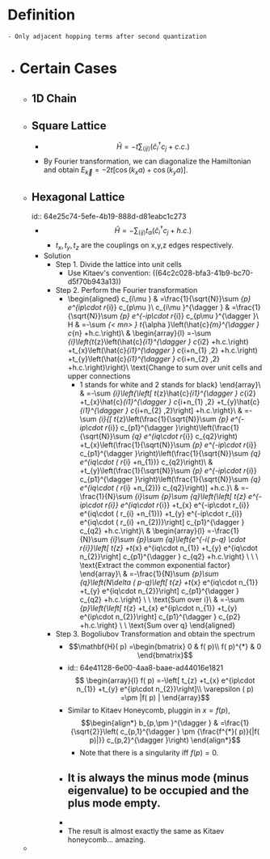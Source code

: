 # Definition
	- Only adjacent hopping terms after second quantization
- # Certain Cases
	- ## 1D Chain
	- ## Square Lattice
		- $$
		  \hat{H}=-t \sum_{\left\langle ij \right\rangle}\left(\hat{c}_i^{\dagger} c_j+c . c .\right)
		  $$
		- By Fourier transformation, we can diagonalize the Hamiltonian and obtain $E_{\vec{k}}=-2 t\left[\cos \left(k_x a\right)+\cos \left(k_y a\right)\right]$.
	- ## Hexagonal Lattice
	  id:: 64e25c74-5efe-4b19-888d-d81eabc1c273
		- $$
		  \hat{H}=- \sum_{\left\langle ij \right\rangle}t_\alpha \left(\hat{c}_i^{\dagger} c_j + h . c .\right)
		  $$
			- $t_x,t_y,t_z$ are the couplings on x,y,z edges respectively.
		- Solution
			- Step 1. Divide the lattice into unit cells
				- Use Kitaev's convention: ((64c2c028-bfa3-41b9-bc70-d5f70b943a13))
			- Step 2. Perform the Fourier transformation
				- \begin{aligned}
				  c_{i\mu } & =\frac{1}{\sqrt{N}}\sum _{p} e^{ip\cdot r_{i}} c_{p\mu }\\
				  c_{i\mu }^{\dagger } & =\frac{1}{\sqrt{N}}\sum _{p} e^{-ip\cdot r_{i}} c_{p\mu }^{\dagger }\\
				  H & =-\sum _{< mn> } t_{\alpha }\left(\hat{c}_{m}^{\dagger } c_{n} +h.c.\right)\\
				  &  \begin{array}{l}
				  =-\sum _{i}\left\{t_{z}\left(\hat{c}_{i1}^{\dagger } c_{i2} +h.c.\right) +t_{x}\left(\hat{c}_{i1}^{\dagger } c_{i+n_{1} ,2} +h.c.\right) +t_{y}\left(\hat{c}_{i1}^{\dagger } c_{i+n_{2} ,2} +h.c.\right)\right\}\\
				  \text{Change to sum over unit cells and upper connections
				  - 1 stands for white and 2 stands for black}
				  \end{array}\\
				  & =-\sum _{i}\left\{\left[ t_{z}\hat{c}_{i1}^{\dagger } c_{i2} +t_{x}\hat{c}_{i1}^{\dagger } c_{i+n_{1} ,2} +t_{y}\hat{c}_{i1}^{\dagger } c_{i+n_{2} ,2}\right] +h.c.\right\}\\
				  & =-\sum _{i}\{[ t_{z}\left(\frac{1}{\sqrt{N}}\sum _{p} e^{-ip\cdot r_{i}} c_{p1}^{\dagger }\right)\left(\frac{1}{\sqrt{N}}\sum _{q} e^{iq\cdot r_{i}} c_{q2}\right) +t_{x}\left(\frac{1}{\sqrt{N}}\sum _{p} e^{-ip\cdot r_{i}} c_{p1}^{\dagger }\right)\left(\frac{1}{\sqrt{N}}\sum _{q} e^{iq\cdot ( r_{i} +n_{1})} c_{q2}\right)\\
				  & +t_{y}\left(\frac{1}{\sqrt{N}}\sum _{p} e^{-ip\cdot r_{i}} c_{p1}^{\dagger }\right)\left(\frac{1}{\sqrt{N}}\sum _{q} e^{iq\cdot ( r_{i} +n_{2})} c_{q2}\right)] +h.c.\}\\
				  & =-\frac{1}{N}\sum _{i}\sum _{p}\sum _{q}\left\{\left[ t_{z} e^{-ip\cdot r_{i}} e^{iq\cdot r_{i}} +t_{x} e^{-ip\cdot r_{i}} e^{iq\cdot ( r_{i} +n_{1})} +t_{y} e^{-ip\cdot r_{i}} e^{iq\cdot ( r_{i} +n_{2})}\right] c_{p1}^{\dagger } c_{q2} +h.c.\right\}\\
				  &  \begin{array}{l}
				  =-\frac{1}{N}\sum _{i}\sum _{p}\sum _{q}\left\{e^{-i( p-q) \cdot r_{i}}\left[ t_{z} +t_{x} e^{iq\cdot n_{1}} +t_{y} e^{iq\cdot n_{2}}\right] c_{p1}^{\dagger } c_{q2} +h.c.\right\} \ \ \\
				  \text{Extract the common exponential factor}
				  \end{array}\\
				  & =-\frac{1}{N}\sum _{p}\sum _{q}\left\{N\delta ( p-q)\left[ t_{z} +t_{x} e^{iq\cdot n_{1}} +t_{y} e^{iq\cdot n_{2}}\right] c_{p1}^{\dagger } c_{q2} +h.c.\right\} \ \ \text{Sum over i}\\
				  & =-\sum _{p}\left\{\left[ t_{z} +t_{x} e^{ip\cdot n_{1}} +t_{y} e^{ip\cdot n_{2}}\right] c_{p1}^{\dagger } c_{p2} +h.c.\right\} \ \ \text{Sum over q}
				  \end{aligned}
			- Step 3. Bogoliubov Transformation and obtain the spectrum
				- $$\mathbf{H}( p) =\begin{bmatrix}
				  0 & f( p)\\
				  f( p)^{*} & 0
				  \end{bmatrix}$$
				- id:: 64e41128-6e00-4aa8-baae-ad44016e1821
				  $$ \begin{array}{l}
				  f( p) =-\left[ t_{z} +t_{x} e^{ip\cdot n_{1}} +t_{y} e^{ip\cdot n_{2}}\right]\\
				  \varepsilon ( p) =\pm |f( p) |
				  \end{array}$$
				- Similar to Kitaev Honeycomb, pluggin in $x=f(p)$,
				  $$\begin{align*}
				  b_{p,\pm }^{\dagger } & =\frac{1}{\sqrt{2}}\left( c_{p,1}^{\dagger } \pm {\frac{f^{*}( p)}{|f( p)|}} c_{p,2}^{\dagger }\right)
				  \end{align*}$$
					- Note that there is a singularity iff $f(p)=0$.
				- It is always the minus mode (minus eigenvalue) to be occupied and the plus mode empty.
					-
				-
				- The result is almost exactly the same as Kitaev honeycomb... amazing.
	-